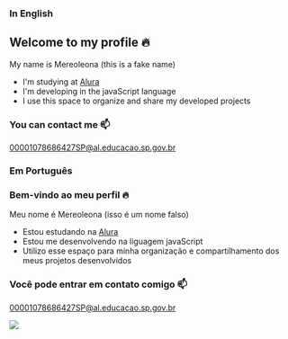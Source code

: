 ### In English

## Welcome to my profile 🔥

My name is Mereoleona (this is a fake name)

- I'm studying at [Alura](https://www.alura.com.br)
- I'm developing in the javaScript language
- I use this space to organize and share my developed projects

### You can contact me 📫

00001078686427SP@al.educacao.sp.gov.br

### Em Português

### Bem-vindo ao meu perfil 🔥

Meu nome é Mereoleona (isso é um nome falso)

- Estou estudando na [Alura](https://www.alura.com.br)
- Estou me desenvolvendo na liguagem javaScript
- Utilizo esse espaço para minha organização e compartilhamento dos meus projetos desenvolvidos

### Você pode entrar em contato comigo 📫

00001078686427SP@al.educacao.sp.gov.br

![](https://media1.tenor.com/m/U45Q8YaJzBUAAAAC/moti-hearts.gif)
